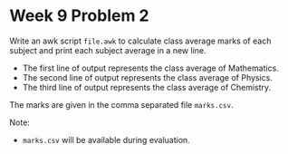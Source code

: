 # Week 9 Problem 2

Write an awk script ` file.awk ` to calculate class average marks of each subject and print each subject average in a new line. 

- The first line of output represents the class average of Mathematics.
- The second line of output represents the class average of Physics.
- The third line of output represents the class average of Chemistry.

The marks are given in the comma separated file ` marks.csv `.

Note:
- ` marks.csv ` will be available during evaluation.
